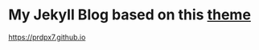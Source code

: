 # My Jekyll Blog based on this [theme](https://github.com/mmistakes/minimal-mistakes)
https://prdpx7.github.io

